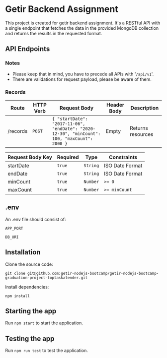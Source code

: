 # Getir Backend Assignment

This project is created for getir backend assignment. It's a RESTful API with a single endpoint that fetches the data in the provided MongoDB collection and returns the results in the requested format.

## API Endpoints

### Notes

- Please keep that in mind, you have to precede all APIs with '`/api/v1`'.
- There are validations for request payload, please be aware of them.

### Records

| Route | HTTP Verb | Request Body | Header Body | Description |
| --- | --- | --- | --- | --- |
| /records | `POST` | `{ "startDate": "2017-11-06", "endDate": "2020-12-30", "minCount": 100, "maxCount": 2000 }` | Empty | Returns resources |

| Request Body Key | Required | Type | Constraints |
| --- | --- | --- | --- |
| startDate | `true` | `String` | ISO Date Format |
| endDate | `true` | `String` | ISO Date Format |
| minCount | `true` | `Number` | `>= 0` |
| maxCount | `true` | `Number` | `>= minCount` |


## .env

An .env file should consist of:

    APP_PORT

    DB_URI

## Installation

Clone the source code:

    git clone git@github.com:getir-nodejs-bootcamp/getir-nodejs-bootcamp-graduation-project-toptaskalender.git

Install dependencies:

    npm install

## Starting the app

Run `npm start` to start the application.

## Testing the app

Run `npm run test` to test the application.